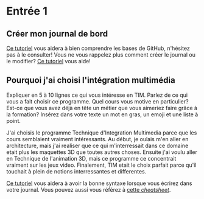 # Entrée 1
## Créer mon journal de bord
[Ce tutoriel](https://guides.github.com/activities/hello-world/) vous aidera à bien comprendre les bases de GitHub, n'hésitez pas à le consulter!
Vous ne vous rappelez plus comment créer le journal ou le modifier? [Ce tutoriel](https://youtu.be/lX3bpuLK_Sg) vous aide! 

## Pourquoi j'ai choisi l'intégration multimédia
Expliquer en 5 à 10 lignes ce qui vous intéresse en TIM. Parlez de ce qui vous a fait choisir ce programme. Quel cours vous motive en particulier? Est-ce que vous avez déjà en tête un métier que vous aimeriez faire grâce à la formation? Insérez dans votre texte un mot en gras, un emoji et une liste à point. 

J'ai choisis le programme Technique d'Integration Multimedia parce que les cours semblaient vraiment intéressants. Au début, je oulais m'en aller en architecture, mais j'ai realiser que ce qui m'interressait dans ce domaine etait plus les maquettes 3D que toutes autres choses. Ensuite j'ai voulu aller en Technique de l'animation 3D, mais ce programme ce concentrait vraiment sur les jeux video. Finalement, TIM etait le choix parfait parce qu'il touchait à plein de notions interressantes et differentes.

[Ce tutoriel](https://guides.github.com/features/mastering-markdown/) vous aidera à avoir la bonne syntaxe lorsque vous écrirez dans votre journal. Vous pouvez aussi vous référez à [cette *cheatsheet*](https://github.com/tchapi/markdown-cheatsheet/blob/master/README.md). 



